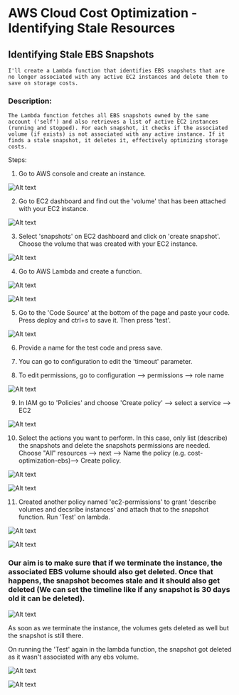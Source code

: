 # AWS Cloud Cost Optimization - Identifying Stale Resources

## Identifying Stale EBS Snapshots

    I'll create a Lambda function that identifies EBS snapshots that are no longer associated with any active EC2 instances and delete them to save on storage costs.

### Description:

    The Lambda function fetches all EBS snapshots owned by the same account ('self') and also retrieves a list of active EC2 instances (running and stopped). For each snapshot, it checks if the associated volume (if exists) is not associated with any active instance. If it finds a stale snapshot, it deletes it, effectively optimizing storage costs.

Steps:

1. Go to AWS console and create an instance.

![Alt text](image.png)

2. Go to EC2 dashboard and find out the 'volume' that has been attached with your EC2 instance.

![Alt text](image-1.png)

3. Select 'snapshots' on EC2 dashboard and click on 'create snapshot'. Choose the volume that was created with your EC2 instance.

![Alt text](image-2.png)

4. Go to AWS Lambda and create a function.

![Alt text](image-3.png)

![Alt text](image-4.png)

5. Go to the 'Code Source' at the bottom of the page and paste your code. Press deploy and ctrl+s to save it. Then press 'test'. 

![Alt text](image-5.png)

6. Provide a name for the test code and press save.

7. You can go to configuration to edit the 'timeout' parameter.  

8. To edit permissions, go to configuration --> permissions --> role name

![Alt text](image-6.png)

9. In IAM go to 'Policies' and choose 'Create policy' --> select a service --> EC2

![Alt text](image-7.png)

10. Select the actions you want to perform. In this case, only list (describe) the snapshots and delete the snapshots permissions are needed. Choose "All" resources --> next --> Name the policy (e.g. cost-optimization-ebs)--> Create policy.

![Alt text](image-8.png)

![Alt text](image-9.png)

11. Created another policy named 'ec2-permissions' to grant 'describe volumes and decsribe instances' and attach that to the snapshot function. Run 'Test' on lambda.

![Alt text](image-11.png)

![Alt text](image-10.png)

### Our aim is to make sure that if we terminate the instance, the associated EBS volume should also get deleted. Once that happens, the snapshot becomes stale and it should also get deleted (We can set the timeline like if any snapshot is 30 days old it can be deleted).

![Alt text](image-12.png)

As soon as we terminate the instance, the volumes gets deleted as well but the snapshot is still there.

On running the 'Test' again in the lambda function, the snapshot got deleted as it wasn't associated with any ebs volume.

![Alt text](image-13.png)

![Alt text](image-14.png)





